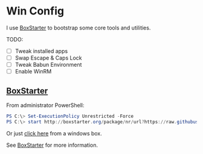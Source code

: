 # Win Config

I use [BoxStarter][boxstarter] to bootstrap some core tools and utilities.

TODO:
- [ ] Tweak installed apps
- [ ] Swap Escape & Caps Lock
- [ ] Tweak Babun Environment
- [ ] Enable WinRM

## [BoxStarter][boxstarter]

From administrator PowerShell:

```PowerShell
PS C:\> Set-ExecutionPolicy Unrestricted -Force
PS C:\> start http://boxstarter.org/package/nr/url?https://raw.githubusercontent.com/david-w-millar/dotfiles/develop/win/boxstarter
```

Or just [click here][windot] from a windows box.


See [BoxStarter][boxstarter] for more information.


[boxstarter]: http://boxstarter.org  "BoxStarter"
[windot]: http://boxstarter.org/package/nr/url?https://raw.githubusercontent.com/david-w-millar/dotfiles/develop/win/boxstarter
